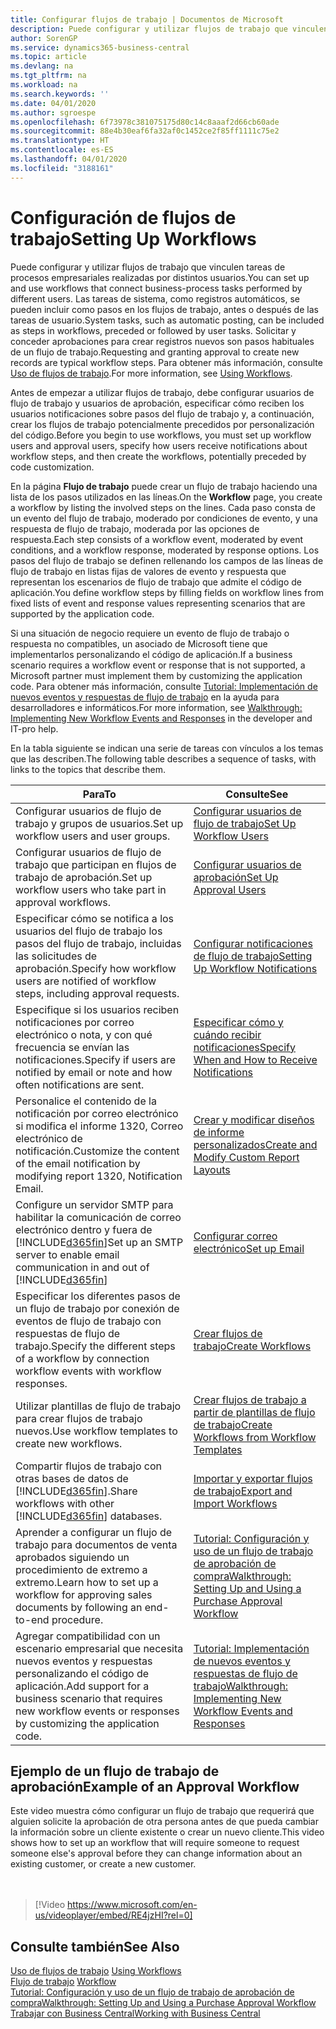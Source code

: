 ```yaml
---
title: Configurar flujos de trabajo | Documentos de Microsoft
description: Puede configurar y utilizar flujos de trabajo que vinculen tareas de procesos empresariales realizadas por distintos usuarios. Las tareas de sistema, como registros automáticos, se pueden incluir como pasos en los flujos de trabajo, antes o después de las tareas de usuario. Solicitar y conceder aprobaciones para crear registros nuevos son pasos habituales de un flujo de trabajo.
author: SorenGP
ms.service: dynamics365-business-central
ms.topic: article
ms.devlang: na
ms.tgt_pltfrm: na
ms.workload: na
ms.search.keywords: ''
ms.date: 04/01/2020
ms.author: sgroespe
ms.openlocfilehash: 6f73978c381075175d80c14c8aaaf2d66cb60ade
ms.sourcegitcommit: 88e4b30eaf6fa32af0c1452ce2f85ff1111c75e2
ms.translationtype: HT
ms.contentlocale: es-ES
ms.lasthandoff: 04/01/2020
ms.locfileid: "3188161"
---
```

# <a name="setting-up-workflows"></a><span data-ttu-id="5a60a-105">Configuración de flujos de trabajo</span><span class="sxs-lookup"><span data-stu-id="5a60a-105">Setting Up Workflows</span></span>
<span data-ttu-id="5a60a-106">Puede configurar y utilizar flujos de trabajo que vinculen tareas de procesos empresariales realizadas por distintos usuarios.</span><span class="sxs-lookup"><span data-stu-id="5a60a-106">You can set up and use workflows that connect business-process tasks performed by different users.</span></span> <span data-ttu-id="5a60a-107">Las tareas de sistema, como registros automáticos, se pueden incluir como pasos en los flujos de trabajo, antes o después de las tareas de usuario.</span><span class="sxs-lookup"><span data-stu-id="5a60a-107">System tasks, such as automatic posting, can be included as steps in workflows, preceded or followed by user tasks.</span></span> <span data-ttu-id="5a60a-108">Solicitar y conceder aprobaciones para crear registros nuevos son pasos habituales de un flujo de trabajo.</span><span class="sxs-lookup"><span data-stu-id="5a60a-108">Requesting and granting approval to create new records are typical workflow steps.</span></span> <span data-ttu-id="5a60a-109">Para obtener más información, consulte [Uso de flujos de trabajo](across-use-workflows.md).</span><span class="sxs-lookup"><span data-stu-id="5a60a-109">For more information, see [Using Workflows](across-use-workflows.md).</span></span>  

 <span data-ttu-id="5a60a-110">Antes de empezar a utilizar flujos de trabajo, debe configurar usuarios de flujo de trabajo y usuarios de aprobación, especificar cómo reciben los usuarios notificaciones sobre pasos del flujo de trabajo y, a continuación, crear los flujos de trabajo potencialmente precedidos por personalización del código.</span><span class="sxs-lookup"><span data-stu-id="5a60a-110">Before you begin to use workflows, you must set up workflow users and approval users, specify how users receive notifications about workflow steps, and then create the workflows, potentially preceded by code customization.</span></span>  

 <span data-ttu-id="5a60a-111">En la página **Flujo de trabajo** puede crear un flujo de trabajo haciendo una lista de los pasos utilizados en las líneas.</span><span class="sxs-lookup"><span data-stu-id="5a60a-111">On the **Workflow** page, you create a workflow by listing the involved steps on the lines.</span></span> <span data-ttu-id="5a60a-112">Cada paso consta de un evento del flujo de trabajo, moderado por condiciones de evento, y una respuesta de flujo de trabajo, moderada por las opciones de respuesta.</span><span class="sxs-lookup"><span data-stu-id="5a60a-112">Each step consists of a workflow event, moderated by event conditions, and a workflow response, moderated by response options.</span></span> <span data-ttu-id="5a60a-113">Los pasos del flujo de trabajo se definen rellenando los campos de las líneas de flujo de trabajo en listas fijas de valores de evento y respuesta que representan los escenarios de flujo de trabajo que admite el código de aplicación.</span><span class="sxs-lookup"><span data-stu-id="5a60a-113">You define workflow steps by filling fields on workflow lines from fixed lists of event and response values representing scenarios that are supported by the application code.</span></span>  

 <span data-ttu-id="5a60a-114">Si una situación de negocio requiere un evento de flujo de trabajo o respuesta no compatibles, un asociado de Microsoft tiene que implementarlos personalizando el código de aplicación.</span><span class="sxs-lookup"><span data-stu-id="5a60a-114">If a business scenario requires a workflow event or response that is not supported, a Microsoft partner must implement them by customizing the application code.</span></span> <span data-ttu-id="5a60a-115">Para obtener más información, consulte [Tutorial: Implementación de nuevos eventos y respuestas de flujo de trabajo](/dynamics-nav/Walkthrough--Implementing-New-Workflow-Events-and-Responses) en la ayuda para desarrolladores e informáticos.</span><span class="sxs-lookup"><span data-stu-id="5a60a-115">For more information, see [Walkthrough: Implementing New Workflow Events and Responses](/dynamics-nav/Walkthrough--Implementing-New-Workflow-Events-and-Responses) in the developer and IT-pro help.</span></span>

 <span data-ttu-id="5a60a-116">En la tabla siguiente se indican una serie de tareas con vínculos a los temas que las describen.</span><span class="sxs-lookup"><span data-stu-id="5a60a-116">The following table describes a sequence of tasks, with links to the topics that describe them.</span></span>  

|<span data-ttu-id="5a60a-117">**Para**</span><span class="sxs-lookup"><span data-stu-id="5a60a-117">**To**</span></span>|<span data-ttu-id="5a60a-118">**Consulte**</span><span class="sxs-lookup"><span data-stu-id="5a60a-118">**See**</span></span>|  
|------------|-------------|  
|<span data-ttu-id="5a60a-119">Configurar usuarios de flujo de trabajo y grupos de usuarios.</span><span class="sxs-lookup"><span data-stu-id="5a60a-119">Set up workflow users and user groups.</span></span>|[<span data-ttu-id="5a60a-120">Configurar usuarios de flujo de trabajo</span><span class="sxs-lookup"><span data-stu-id="5a60a-120">Set Up Workflow Users</span></span>](across-how-to-set-up-workflow-users.md)|  
|<span data-ttu-id="5a60a-121">Configurar usuarios de flujo de trabajo que participan en flujos de trabajo de aprobación.</span><span class="sxs-lookup"><span data-stu-id="5a60a-121">Set up workflow users who take part in approval workflows.</span></span>|[<span data-ttu-id="5a60a-122">Configurar usuarios de aprobación</span><span class="sxs-lookup"><span data-stu-id="5a60a-122">Set Up Approval Users</span></span>](across-how-to-set-up-approval-users.md)|  
|<span data-ttu-id="5a60a-123">Especificar cómo se notifica a los usuarios del flujo de trabajo los pasos del flujo de trabajo, incluidas las solicitudes de aprobación.</span><span class="sxs-lookup"><span data-stu-id="5a60a-123">Specify how workflow users are notified of workflow steps, including approval requests.</span></span>|[<span data-ttu-id="5a60a-124">Configurar notificaciones de flujo de trabajo</span><span class="sxs-lookup"><span data-stu-id="5a60a-124">Setting Up Workflow Notifications</span></span>](across-setting-up-workflow-notifications.md)|  
|<span data-ttu-id="5a60a-125">Especifique si los usuarios reciben notificaciones por correo electrónico o nota, y con qué frecuencia se envían las notificaciones.</span><span class="sxs-lookup"><span data-stu-id="5a60a-125">Specify if users are notified by email or note and how often notifications are sent.</span></span>|[<span data-ttu-id="5a60a-126">Especificar cómo y cuándo recibir notificaciones</span><span class="sxs-lookup"><span data-stu-id="5a60a-126">Specify When and How to Receive Notifications</span></span>](across-how-to-specify-when-and-how-to-receive-notifications.md)|  
|<span data-ttu-id="5a60a-127">Personalice el contenido de la notificación por correo electrónico si modifica el informe 1320, Correo electrónico de notificación.</span><span class="sxs-lookup"><span data-stu-id="5a60a-127">Customize the content of the email notification by modifying report 1320, Notification Email.</span></span>|[<span data-ttu-id="5a60a-128">Crear y modificar diseños de informe personalizados</span><span class="sxs-lookup"><span data-stu-id="5a60a-128">Create and Modify Custom Report Layouts</span></span>](ui-how-create-custom-report-layout.md)|  
|<span data-ttu-id="5a60a-129">Configure un servidor SMTP para habilitar la comunicación de correo electrónico dentro y fuera de [!INCLUDE[d365fin](includes/d365fin_md.md)]</span><span class="sxs-lookup"><span data-stu-id="5a60a-129">Set up an SMTP server to enable email communication in and out of [!INCLUDE[d365fin](includes/d365fin_md.md)]</span></span>|[<span data-ttu-id="5a60a-130">Configurar correo electrónico</span><span class="sxs-lookup"><span data-stu-id="5a60a-130">Set up Email</span></span>](admin-how-setup-email.md)|
|<span data-ttu-id="5a60a-131">Especificar los diferentes pasos de un flujo de trabajo por conexión de eventos de flujo de trabajo con respuestas de flujo de trabajo.</span><span class="sxs-lookup"><span data-stu-id="5a60a-131">Specify the different steps of a workflow by connection workflow events with workflow responses.</span></span>|[<span data-ttu-id="5a60a-132">Crear flujos de trabajo</span><span class="sxs-lookup"><span data-stu-id="5a60a-132">Create Workflows</span></span>](across-how-to-create-workflows.md)|  
|<span data-ttu-id="5a60a-133">Utilizar plantillas de flujo de trabajo para crear flujos de trabajo nuevos.</span><span class="sxs-lookup"><span data-stu-id="5a60a-133">Use workflow templates to create new workflows.</span></span>|[<span data-ttu-id="5a60a-134">Crear flujos de trabajo a partir de plantillas de flujo de trabajo</span><span class="sxs-lookup"><span data-stu-id="5a60a-134">Create Workflows from Workflow Templates</span></span>](across-how-to-create-workflows-from-workflow-templates.md)|  
|<span data-ttu-id="5a60a-135">Compartir flujos de trabajo con otras bases de datos de [!INCLUDE[d365fin](includes/d365fin_md.md)].</span><span class="sxs-lookup"><span data-stu-id="5a60a-135">Share workflows with other [!INCLUDE[d365fin](includes/d365fin_md.md)] databases.</span></span>|[<span data-ttu-id="5a60a-136">Importar y exportar flujos de trabajo</span><span class="sxs-lookup"><span data-stu-id="5a60a-136">Export and Import Workflows</span></span>](across-how-to-export-and-import-workflows.md)|  
|<span data-ttu-id="5a60a-137">Aprender a configurar un flujo de trabajo para documentos de venta aprobados siguiendo un procedimiento de extremo a extremo.</span><span class="sxs-lookup"><span data-stu-id="5a60a-137">Learn how to set up a workflow for approving sales documents by following an end-to-end procedure.</span></span>|[<span data-ttu-id="5a60a-138">Tutorial: Configuración y uso de un flujo de trabajo de aprobación de compra</span><span class="sxs-lookup"><span data-stu-id="5a60a-138">Walkthrough: Setting Up and Using a Purchase Approval Workflow</span></span>](walkthrough-setting-up-and-using-a-purchase-approval-workflow.md)|  
|<span data-ttu-id="5a60a-139">Agregar compatibilidad con un escenario empresarial que necesita nuevos eventos y respuestas personalizando el código de aplicación.</span><span class="sxs-lookup"><span data-stu-id="5a60a-139">Add support for a business scenario that requires new workflow events or responses by customizing the application code.</span></span>|[<span data-ttu-id="5a60a-140">Tutorial: Implementación de nuevos eventos y respuestas de flujo de trabajo</span><span class="sxs-lookup"><span data-stu-id="5a60a-140">Walkthrough: Implementing New Workflow Events and Responses</span></span>](/dynamics-nav/Walkthrough--Implementing-New-Workflow-Events-and-Responses)|  

## <a name="example-of-an-approval-workflow"></a><span data-ttu-id="5a60a-141">Ejemplo de un flujo de trabajo de aprobación</span><span class="sxs-lookup"><span data-stu-id="5a60a-141">Example of an Approval Workflow</span></span>
<span data-ttu-id="5a60a-142">Este video muestra cómo configurar un flujo de trabajo que requerirá que alguien solicite la aprobación de otra persona antes de que pueda cambiar la información sobre un cliente existente o crear un nuevo cliente.</span><span class="sxs-lookup"><span data-stu-id="5a60a-142">This video shows how to set up an workflow that will require someone to request someone else's approval before they can change information about an existing customer, or create a new customer.</span></span>  
<br><br>  

> [!Video https://www.microsoft.com/en-us/videoplayer/embed/RE4jzHI?rel=0]

## <a name="see-also"></a><span data-ttu-id="5a60a-143">Consulte también</span><span class="sxs-lookup"><span data-stu-id="5a60a-143">See Also</span></span>  
 <span data-ttu-id="5a60a-144">[Uso de flujos de trabajo](across-use-workflows.md) </span><span class="sxs-lookup"><span data-stu-id="5a60a-144">[Using Workflows](across-use-workflows.md) </span></span>  
 <span data-ttu-id="5a60a-145">[Flujo de trabajo](across-workflow.md) </span><span class="sxs-lookup"><span data-stu-id="5a60a-145">[Workflow](across-workflow.md) </span></span>  
 [<span data-ttu-id="5a60a-146">Tutorial: Configuración y uso de un flujo de trabajo de aprobación de compra</span><span class="sxs-lookup"><span data-stu-id="5a60a-146">Walkthrough: Setting Up and Using a Purchase Approval Workflow</span></span>](walkthrough-setting-up-and-using-a-purchase-approval-workflow.md)  
 [<span data-ttu-id="5a60a-147">Trabajar con Business Central</span><span class="sxs-lookup"><span data-stu-id="5a60a-147">Working with Business Central</span></span>](ui-work-product.md)
